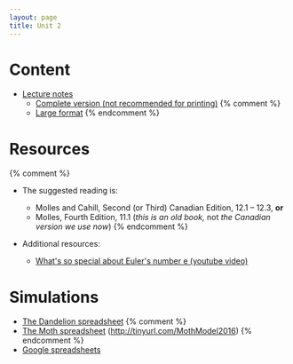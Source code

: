 ```yaml
---
layout: page
title: Unit 2
---
```


# Content

* [Lecture notes](/materials/linear.handouts.pdf)
  * [Complete version (not recommended for printing)](materials/linear.complete.pdf)
{% comment %} 
  * [Large format](/materials/linear.large.pdf)
{% endcomment %} 

# Resources

{% comment %} 
* The suggested reading is:
  * Molles and Cahill, Second (or Third) Canadian Edition, 12.1 – 12.3, __or__
  * Molles, Fourth Edition,
  11.1 (_this is an old book,_ not _the Canadian version we use now_)
{% endcomment %} 

* Additional resources:
  * [What's so special about Euler's number e (youtube video)](https://www.youtube.com/watch?v=m2MIpDrF7Es)

# Simulations

* [The Dandelion spreadsheet](http://tinyurl.com/DandelionModel2020)
{% comment %} 
* [The Moth spreadsheet](http://tinyurl.com/MothModel2016) (http://tinyurl.com/MothModel2016)
{% endcomment %} 
* [Google spreadsheets](spreadsheets.html)

